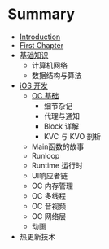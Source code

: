 # Summary

* [Introduction](README.md)
* [First Chapter](chapter1.md)
* [基础知识](ji-chu-zhi-shi.md)
  * 计算机网络
  * 数据结构与算法
* [iOS 开发](ios-kai-fa.md)
  * [OC 基础](ios-kai-fa/oc-ji-chu.md)
    * 细节杂记
    * 代理与通知
    * Block 详解
    * KVC 与 KVO 剖析
  * Main函数的故事
  * Runloop
  * Runtime 运行时
  * UI响应者链
  * OC 内存管理
  * OC 多线程
  * OC 音视频
  * OC 网络层
  * 动画
* 热更新技术

